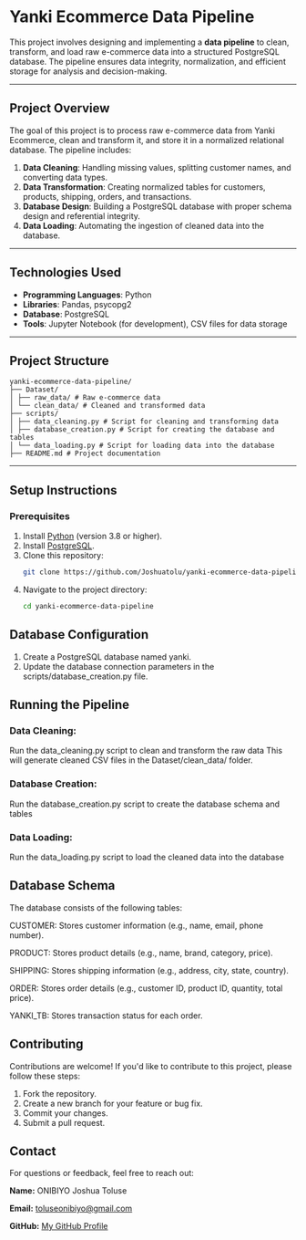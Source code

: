 # Yanki Ecommerce Data Pipeline

This project involves designing and implementing a **data pipeline** to clean, transform, and load raw e-commerce data into a structured PostgreSQL database. The pipeline ensures data integrity, normalization, and efficient storage for analysis and decision-making.

---

## Project Overview

The goal of this project is to process raw e-commerce data from Yanki Ecommerce, clean and transform it, and store it in a normalized relational database. The pipeline includes:

1. **Data Cleaning**: Handling missing values, splitting customer names, and converting data types.
2. **Data Transformation**: Creating normalized tables for customers, products, shipping, orders, and transactions.
3. **Database Design**: Building a PostgreSQL database with proper schema design and referential integrity.
4. **Data Loading**: Automating the ingestion of cleaned data into the database.

---

## Technologies Used

- **Programming Languages**: Python
- **Libraries**: Pandas, psycopg2
- **Database**: PostgreSQL
- **Tools**: Jupyter Notebook (for development), CSV files for data storage

---

## Project Structure

```
yanki-ecommerce-data-pipeline/
├── Dataset/
│ ├── raw_data/ # Raw e-commerce data
│ └── clean_data/ # Cleaned and transformed data
├── scripts/
│ ├── data_cleaning.py # Script for cleaning and transforming data
│ ├── database_creation.py # Script for creating the database and tables
│ └── data_loading.py # Script for loading data into the database
├── README.md # Project documentation
```

---

## Setup Instructions

### Prerequisites
1. Install [Python](https://www.python.org/downloads/) (version 3.8 or higher).
2. Install [PostgreSQL](https://www.postgresql.org/download/).
3. Clone this repository:
   ```bash
   git clone https://github.com/Joshuatolu/yanki-ecommerce-data-pipeline.git
4. Navigate to the project directory:
   ```bash
   cd yanki-ecommerce-data-pipeline

## Database Configuration
1. Create a PostgreSQL database named yanki.
2. Update the database connection parameters in the scripts/database_creation.py file.

## Running the Pipeline

### Data Cleaning:

Run the data_cleaning.py script to clean and transform the raw data
This will generate cleaned CSV files in the Dataset/clean_data/ folder.

### Database Creation:

Run the database_creation.py script to create the database schema and tables

### Data Loading:

Run the data_loading.py script to load the cleaned data into the database

## Database Schema
The database consists of the following tables:

CUSTOMER: Stores customer information (e.g., name, email, phone number).

PRODUCT: Stores product details (e.g., name, brand, category, price).

SHIPPING: Stores shipping information (e.g., address, city, state, country).

ORDER: Stores order details (e.g., customer ID, product ID, quantity, total price).

YANKI_TB: Stores transaction status for each order.

## Contributing
Contributions are welcome! If you'd like to contribute to this project, please follow these steps:

1. Fork the repository.
2. Create a new branch for your feature or bug fix.
3. Commit your changes.
4. Submit a pull request.

## Contact
For questions or feedback, feel free to reach out:

**Name:** ONIBIYO Joshua Toluse

**Email:** toluseonibiyo@gmail.com

**GitHub:** [My GitHub Profile](https://github.com/Joshuatolu/)
